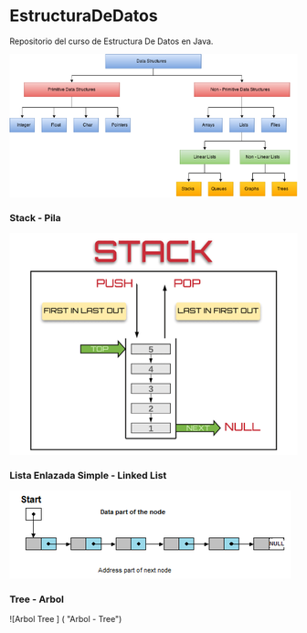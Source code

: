 # EstructuraDeDatos
Repositorio del curso de Estructura De Datos en Java. 

![Data Structures](images/Datastructures.png "Data Structures")


### Stack - Pila
![Stack - Pila](images/Stack.png "Stack - Pila")


### Lista Enlazada Simple - Linked List

![Linked List](images/Linked_List.png "Linked List")

### Tree - Arbol

![Arbol Tree ] ( "Arbol - Tree")
